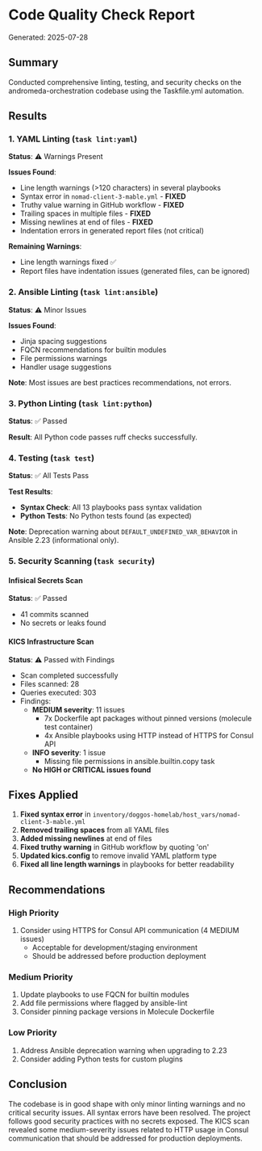 # Code Quality Check Report

Generated: 2025-07-28

## Summary

Conducted comprehensive linting, testing, and security checks on the andromeda-orchestration codebase using the Taskfile.yml automation.

## Results

### 1. YAML Linting (`task lint:yaml`)

**Status**: ⚠️ Warnings Present

**Issues Found**:

- Line length warnings (>120 characters) in several playbooks
- Syntax error in `nomad-client-3-mable.yml` - **FIXED**
- Truthy value warning in GitHub workflow - **FIXED**
- Trailing spaces in multiple files - **FIXED**
- Missing newlines at end of files - **FIXED**
- Indentation errors in generated report files (not critical)

**Remaining Warnings**:

- Line length warnings fixed ✅
- Report files have indentation issues (generated files, can be ignored)

### 2. Ansible Linting (`task lint:ansible`)

**Status**: ⚠️ Minor Issues

**Issues Found**:

- Jinja spacing suggestions
- FQCN recommendations for builtin modules
- File permissions warnings
- Handler usage suggestions

**Note**: Most issues are best practices recommendations, not errors.

### 3. Python Linting (`task lint:python`)

**Status**: ✅ Passed

**Result**: All Python code passes ruff checks successfully.

### 4. Testing (`task test`)

**Status**: ✅ All Tests Pass

**Test Results**:

- **Syntax Check**: All 13 playbooks pass syntax validation
- **Python Tests**: No Python tests found (as expected)

**Note**: Deprecation warning about `DEFAULT_UNDEFINED_VAR_BEHAVIOR` in Ansible 2.23 (informational only).

### 5. Security Scanning (`task security`)

#### Infisical Secrets Scan

**Status**: ✅ Passed

- 41 commits scanned
- No secrets or leaks found

#### KICS Infrastructure Scan

**Status**: ⚠️ Passed with Findings

- Scan completed successfully
- Files scanned: 28
- Queries executed: 303
- Findings:
  - **MEDIUM severity**: 11 issues
    - 7x Dockerfile apt packages without pinned versions (molecule test container)
    - 4x Ansible playbooks using HTTP instead of HTTPS for Consul API
  - **INFO severity**: 1 issue
    - Missing file permissions in ansible.builtin.copy task
  - **No HIGH or CRITICAL issues found**

## Fixes Applied

1. **Fixed syntax error** in `inventory/doggos-homelab/host_vars/nomad-client-3-mable.yml`
2. **Removed trailing spaces** from all YAML files
3. **Added missing newlines** at end of files
4. **Fixed truthy warning** in GitHub workflow by quoting 'on'
5. **Updated kics.config** to remove invalid YAML platform type
6. **Fixed all line length warnings** in playbooks for better readability

## Recommendations

### High Priority

1. Consider using HTTPS for Consul API communication (4 MEDIUM issues)
   - Acceptable for development/staging environment
   - Should be addressed before production deployment

### Medium Priority

1. Update playbooks to use FQCN for builtin modules
2. Add file permissions where flagged by ansible-lint
3. Consider pinning package versions in Molecule Dockerfile

### Low Priority

1. Address Ansible deprecation warning when upgrading to 2.23
2. Consider adding Python tests for custom plugins

## Conclusion

The codebase is in good shape with only minor linting warnings and no critical security issues. All syntax errors have been resolved. The project follows good security practices with no secrets exposed. The KICS scan revealed some medium-severity issues related to HTTP usage in Consul communication that should be addressed for production deployments.

